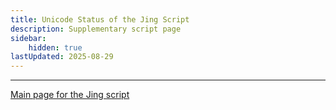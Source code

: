 ```yaml
---
title: Unicode Status of the Jing Script
description: Supplementary script page
sidebar:
    hidden: true
lastUpdated: 2025-08-29
---
```




[comment]: # (end of intro)

[comment]: # (start of blocks)

[comment]: # (end of blocks)

[comment]: # (start of chars)

[comment]: # (end of chars)

[comment]: # (start of rest)





<hr/>

[Main page for the Jing script](/scrlang/scripts/qa38)

